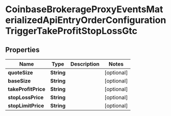 
# CoinbaseBrokerageProxyEventsMaterializedApiEntryOrderConfigurationTriggerTakeProfitStopLossGtc

## Properties
Name | Type | Description | Notes
------------ | ------------- | ------------- | -------------
**quoteSize** | **String** |  |  [optional]
**baseSize** | **String** |  |  [optional]
**takeProfitPrice** | **String** |  |  [optional]
**stopLossPrice** | **String** |  |  [optional]
**stopLimitPrice** | **String** |  |  [optional]



